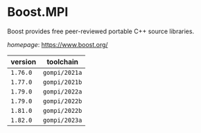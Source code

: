 # Boost.MPI

Boost provides free peer-reviewed portable C++ source libraries.

*homepage*: <https://www.boost.org/>

version | toolchain
--------|----------
``1.76.0`` | ``gompi/2021a``
``1.77.0`` | ``gompi/2021b``
``1.79.0`` | ``gompi/2022a``
``1.79.0`` | ``gompi/2022b``
``1.81.0`` | ``gompi/2022b``
``1.82.0`` | ``gompi/2023a``
